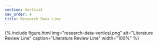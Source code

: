 ```yaml
---
section: Vertical
nav_order: 4
title: Research Data Line
---
```


{% include figure.html img="research-data-vertical.png" alt="Literature Review Line" caption="Literature Review Line" width="100%" %}